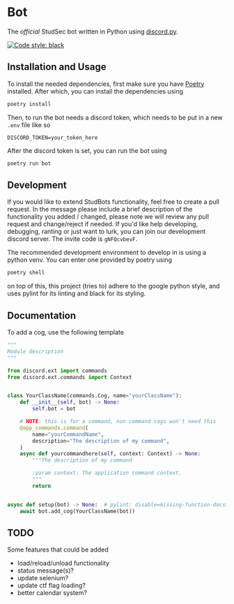 # Bot
The *official* StudSec bot written in Python using [discord.py](https://discordpy.readthedocs.io/en/stable/).

[![Code style: black](https://img.shields.io/badge/code%20style-black-000000.svg)](https://github.com/psf/black)

## Installation and Usage
To install the needed dependencies, first make sure you have [Poetry](https://python-poetry.org/docs/#installation)
 installed. After which, you can install the dependencies using

```sh
poetry install
```

Then, to run the bot needs a discord token, which needs to be put in a new 
 `.env` file like so

```
DISCORD_TOKEN=your_token_here
```

After the discord token is set, you can run the bot using

```sh
poetry run bot
```

## Development
If you would like to extend StudBots functionality, feel free to create a pull
 request. In the message please include a brief description of the functionality
 you added / changed, please note we will review any pull request and
 change/reject if needed. If you'd like help developing, debugging, ranting or
 just want to lurk, you can join our development discord server. The invite code
 is `gNFQcvbevF`.

The recommended development environment to develop in is using a python venv.
 You can enter one provided by poetry using

```sh
poetry shell
```

on top of this, this project (tries to) adhere to the google python style, and
 uses pylint for its linting and black for its styling.

## Documentation
To add a cog, use the following template

```py
"""
Module description
"""

from discord.ext import commands
from discord.ext.commands import Context


class YourClassName(commands.Cog, name="yourClassName"):
    def __init__(self, bot) -> None:
        self.bot = bot

    # NOTE: this is for a command, non command cogs won't need this
    @app_commands.command(
        name="yourCommandName",
        description="The description of my command",
    )
    async def yourcommandhere(self, context: Context) -> None:
        """The description of my command

        :param context: The application command context.
        """
        return


async def setup(bot) -> None:  # pylint: disable=missing-function-docstring
    await bot.add_cog(YourClassName(bot))
```

## TODO
Some features that could be added
- load/reload/unload functionality
- status message(s)?
- update selenium?
- update ctf flag loading?
- better calendar system?
